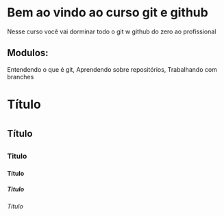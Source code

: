 # Bem ao vindo ao curso git e github
Nesse curso você vai dorminar todo o git w github do zero ao profissional

## Modulos:
Entendendo o que é git, Aprendendo sobre repositórios, Trabalhando com branches

# Título <h1>
## Título <h2>
### Titulo <h3>
#### Título <h4>
##### Titulo <h5>

###### Titulo <h6>


